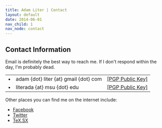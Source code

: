 ```yaml
---
title: Adam Liter | Contact
layout: default
date: 2014-06-01
nav_child: 1
nav_node: contact
---
```


## Contact Information
					
Email is definitely the best way to reach me. If I don't respond within the day, I'm probably dead.

<table style="border-spacing: 1em 0em;">
	<tr>
		<td>
			&#8226;
		</td>
		<td>
			adam {dot} liter {at} gmail {dot} com
		</td>
		<td>
			<a href="/content/PGP/adamliter.asc">[PGP Public Key]</a>
		</td>
	</tr>
	<tr>
		<td>
			&#8226;
		</td>
		<td>
			literada {at} msu {dot} edu
		</td>
		<td>
			<a href="/content/PGP/literada.asc">[PGP Public Key]</a>
		</td>
	</tr>
</table>

Other places you can find me on the internet include:

- [Facebook][facebook]
- [Twitter][twitter]
- [TeX.SX][tex-sx]

[facebook]: https://www.facebook.com/adam.liter.7
[twitter]: https://twitter.com/adam_liter
[tex-sx]: http://tex.stackexchange.com/users/32888/adam-liter